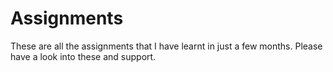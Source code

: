 # Assignments
These are all the assignments that I have learnt in just a few months. Please have a look into these and support. 
